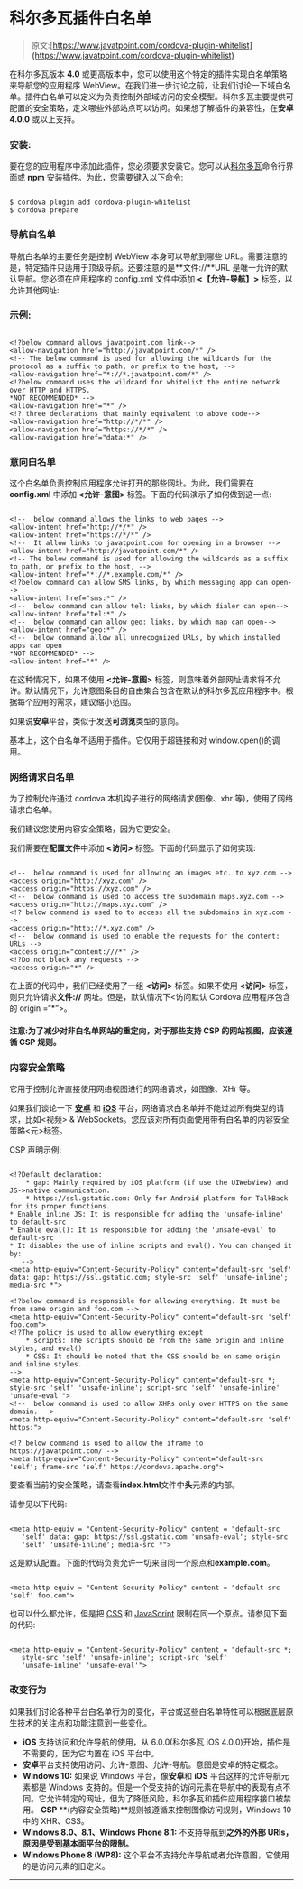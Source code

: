 # 科尔多瓦插件白名单

> 原文:[https://www.javatpoint.com/cordova-plugin-whitelist](https://www.javatpoint.com/cordova-plugin-whitelist)

在科尔多瓦版本 **4.0** 或更高版本中，您可以使用这个特定的插件实现白名单策略来导航您的应用程序 WebView。在我们进一步讨论之前，让我们讨论一下域白名单。插件白名单可以定义为负责控制外部域访问的安全模型。科尔多瓦主要提供可配置的安全策略，定义哪些外部站点可以访问。如果想了解插件的兼容性，在**安卓 4.0.0** 或以上支持。

### 安装:

要在您的应用程序中添加此插件，您必须要求安装它。您可以从[科尔多瓦](https://www.javatpoint.com/apache-cordova)命令行界面或 **npm** 安装插件。为此，您需要键入以下命令:

```

$ cordova plugin add cordova-plugin-whitelist
$ cordova prepare

```

### 导航白名单

导航白名单的主要任务是控制 WebView 本身可以导航到哪些 URL。需要注意的是，特定插件只适用于顶级导航。还要注意的是**文件://**URL 是唯一允许的默认导航。您必须在应用程序的 config.xml 文件中添加 **<【允许-导航】>** 标签，以允许其他网址:

### 示例:

```

<!?below command allows javatpoint.com link-->
<allow-navigation href="http://javatpoint.com/*" />
<!-- The below command is used for allowing the wildcards for the protocol as a suffix to path, or prefix to the host, -->
<allow-navigation href="*://*.javatpoint.com/*" />
<!?below command uses the wildcard for whitelist the entire network over HTTP and HTTPS.
*NOT RECOMMENDED* -->
<allow-navigation href="*" />
<!? three declarations that mainly equivalent to above code-->
<allow-navigation href="http://*/*" />
<allow-navigation href="https://*/*" />
<allow-navigation href="data:*" />

```

### 意向白名单

这个白名单负责控制应用程序允许打开的那些网址。为此，我们需要在 **config.xml** 中添加 **<允许-意图>** 标签。下面的代码演示了如何做到这一点:

```

<!--  below command allows the links to web pages -->
<allow-intent href="http://*/*" />
<allow-intent href="https://*/*" />
<!--  It allow links to javatpoint.com for opening in a browser -->
<allow-intent href="http://javatpoint.com/*" />
<!-- The below command is used for allowing the wildcards as a suffix to path, or prefix to the host, -->
<allow-intent href="*://*.example.com/*" />
<!?below command can allow SMS links, by which messaging app can open-->
<allow-intent href="sms:*" />
<!--  below command can allow tel: links, by which dialer can open-->
<allow-intent href="tel:*" />
<!--  below command can allow geo: links, by which map can open-->
<allow-intent href="geo:*" />
<!--  below command allow all unrecognized URLs, by which installed apps can open 
*NOT RECOMMENDED* -->
<allow-intent href="*" />

```

在这种情况下，如果不使用 **<允许-意图>** 标签，则意味着外部网址请求将不允许。默认情况下，允许意图条目的自由集合包含在默认的科尔多瓦应用程序中。根据每个应用的需求，建议缩小范围。

如果说**安卓**平台，类似于发送**可浏览**类型的意向。

基本上，这个白名单不适用于插件。它仅用于超链接和对 window.open()的调用。

### 网络请求白名单

为了控制允许通过 cordova 本机钩子进行的网络请求(图像、xhr 等)，使用了网络请求白名单。

我们建议您使用内容安全策略，因为它更安全。

我们需要在**配置文件**中添加 **<访问>** 标签。下面的代码显示了如何实现:

```

<!--  below command is used for allowing an images etc. to xyz.com -->
<access origin="http://xyz.com" />
<access origin="https://xyz.com" />
<!--  below command is used to access the subdomain maps.xyz.com -->
<access origin="http://maps.xyz.com" />
<!? below command is used to to access all the subdomains in xyz.com -->
<access origin="http://*.xyz.com" />
<!--  below command is used to enable the requests for the content: URLs -->
<access origin="content:///*" />
<!?Do not block any requests -->
<access origin="*" />

```

在上面的代码中，我们已经使用了一组 **<访问>** 标签。如果不使用 **<访问>** 标签，则只允许请求**文件://** 网址。但是，默认情况下<访问默认 Cordova 应用程序包含的 origin =“*”>。

#### 注意:为了减少对非白名单网站的重定向，对于那些支持 CSP 的网站视图，应该遵循 CSP 规则。

### 内容安全策略

它用于控制允许直接使用网络视图进行的网络请求，如图像、XHr 等。

如果我们谈论一下 **[安卓](https://www.javatpoint.com/android-tutorial)** 和 **[iOS](https://www.javatpoint.com/ios-full-form)** 平台，网络请求白名单并不能过滤所有类型的请求，比如<视频> & WebSockets。您应该对所有页面使用带有白名单的内容安全策略<元>标签。

CSP 声明示例:

```

<!?Default declaration:
    * gap: Mainly required by iOS platform (if use the UIWebView) and JS->native communication.
    * https://ssl.gstatic.com: Only for Android platform for TalkBack for its proper functions.
* Enable inline JS: It is responsible for adding the 'unsafe-inline' to default-src    
* Enable eval(): It is responsible for adding the 'unsafe-eval' to default-src
* It disables the use of inline scripts and eval(). You can changed it by:
   -->
<meta http-equiv="Content-Security-Policy" content="default-src 'self' data: gap: https://ssl.gstatic.com; style-src 'self' 'unsafe-inline'; media-src *">

<!?below command is responsible for allowing everything. It must be from same origin and foo.com -->
<meta http-equiv="Content-Security-Policy" content="default-src 'self' foo.com">
<!?The policy is used to allow everything except  
    * scripts: The scripts should be from the same origin and inline styles, and eval()
    * CSS: It should be noted that the CSS should be on same origin and inline styles.
-->
<meta http-equiv="Content-Security-Policy" content="default-src *; style-src 'self' 'unsafe-inline'; script-src 'self' 'unsafe-inline' 'unsafe-eval'">
<!--  below command is used to allow XHRs only over HTTPS on the same domain. -->
<meta http-equiv="Content-Security-Policy" content="default-src 'self' https:">

<!? below command is used to allow the iframe to https://javatpoint.com/ -->
<meta http-equiv="Content-Security-Policy" content="default-src 'self'; frame-src 'self' https://cordova.apache.org">

```

要查看当前的安全策略，请查看**index.html**文件中**头**元素的内部。

请参见以下代码:

```

<meta http-equiv = "Content-Security-Policy" content = "default-src 
   'self' data: gap: https://ssl.gstatic.com 'unsafe-eval'; style-src 
   'self' 'unsafe-inline'; media-src *">

```

这是默认配置。下面的代码负责允许一切来自同一个原点和**example.com**。

```

<meta http-equiv = "Content-Security-Policy" content = "default-src 'self' foo.com">

```

也可以什么都允许，但是把 [CSS](https://www.javatpoint.com/css-tutorial) 和 [JavaScript](https://www.javatpoint.com/javascript-tutorial) 限制在同一个原点。请参见下面的代码:

```

<meta http-equiv = "Content-Security-Policy" content = "default-src *; 
   style-src 'self' 'unsafe-inline'; script-src 'self' 
   'unsafe-inline' 'unsafe-eval'">

```

### 改变行为

如果我们讨论各种平台白名单行为的变化，平台或这些白名单特性可以根据底层原生技术的关注点和功能注意到一些变化。

*   **iOS** 支持访问和允许导航的使用，从 6.0.0(科尔多瓦 iOS 4.0.0)开始，插件是不需要的，因为它内置在 iOS 平台中。
*   **安卓**平台支持使用访问、允许-意图、允许-导航。意图是安卓的特定概念。
*   **Windows 10:** 如果说 Windows 平台，像**安卓**和 **iOS** 平台这样的允许导航元素都是 Windows 支持的。但是一个受支持的访问元素在导航中的表现有点不同。它允许特定的网址，但为了降低风险，科尔多瓦和插件应用程序接口被禁用。 **CSP** **(内容安全策略)**规则被遵循来控制图像访问规则，Windows 10 中的 XHR、CSS。
*   **Windows 8.0、8.1、Windows Phone 8.1:** 不支持导航到**之外的外部 URIs，原因是受到基本面平台的限制。**
*   **Windows Phone 8 (WP8):** 这个平台不支持允许导航或者允许意图，它使用的是访问元素的旧定义。

* * *